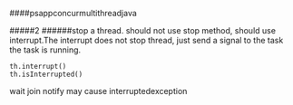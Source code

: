 ####psappconcurmultithreadjava

#####2
######stop a thread.
should not use stop method, should use interrupt.The interrupt does not stop thread, just send a signal to the task the task is running.
```
th.interrupt()
th.isInterrupted()
```
wait join notify may cause interruptedexception